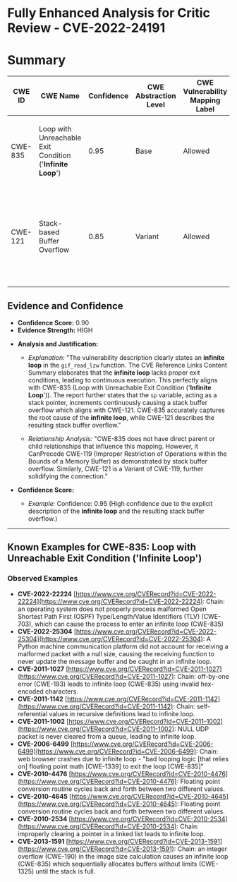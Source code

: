 # Fully Enhanced Analysis for Critic Review - CVE-2022-24191

# Summary
| CWE ID | CWE Name | Confidence | CWE Abstraction Level | CWE Vulnerability Mapping Label | CWE-Vulnerability Mapping Notes |
|---|---|---|---|---|---|
| CWE-835 | Loop with Unreachable Exit Condition ('**Infinite Loop**') | 0.95 | Base | Allowed | Primary CWE. The vulnerability is caused by an **infinite loop** in the `gif_read_lzw` function. |
| CWE-121 | Stack-based Buffer Overflow | 0.85 | Variant | Allowed | Secondary CWE. The **infinite loop** leads to continuous incrementing of the `sp` variable, causing a stack buffer overflow. |

## Evidence and Confidence

*   **Confidence Score:** 0.90
*   **Evidence Strength:** HIGH

- **Analysis and Justification:**  
  - *Explanation:* "The vulnerability description clearly states an **infinite loop** in the `gif_read_lzw` function. The CVE Reference Links Content Summary elaborates that the **infinite loop** lacks proper exit conditions, leading to continuous execution. This perfectly aligns with CWE-835 (Loop with Unreachable Exit Condition ('**Infinite Loop**')). The report further states that the `sp` variable, acting as a stack pointer, increments continuously causing a stack buffer overflow which aligns with CWE-121. CWE-835 accurately captures the root cause of the **infinite loop**, while CWE-121 describes the resulting stack buffer overflow."
  
  - *Relationship Analysis:* "CWE-835 does not have direct parent or child relationships that influence this mapping. However, it CanPrecede CWE-119 (Improper Restriction of Operations within the Bounds of a Memory Buffer) as demonstrated by stack buffer overflow. Similarly, CWE-121 is a Variant of CWE-119, further solidifying the connection."

- **Confidence Score:**  
  - *Example:* Confidence: 0.95 (High confidence due to the explicit description of the **infinite loop** and the resulting stack buffer overflow.)

---



## Known Examples for CWE-835: Loop with Unreachable Exit Condition ('Infinite Loop')
### Observed Examples
- **CVE-2022-22224** [https://www.cve.org/CVERecord?id=CVE-2022-22224](https://www.cve.org/CVERecord?id=CVE-2022-22224): Chain: an operating system does not properly process malformed Open Shortest Path First (OSPF) Type/Length/Value Identifiers (TLV) (CWE-703), which can cause the process to enter an infinite loop (CWE-835)
- **CVE-2022-25304** [https://www.cve.org/CVERecord?id=CVE-2022-25304](https://www.cve.org/CVERecord?id=CVE-2022-25304): A Python machine communication platform did not account for receiving a malformed packet with a null size, causing the receiving function to never update the message buffer and be caught in an infinite loop.
- **CVE-2011-1027** [https://www.cve.org/CVERecord?id=CVE-2011-1027](https://www.cve.org/CVERecord?id=CVE-2011-1027): Chain: off-by-one error (CWE-193) leads to infinite loop (CWE-835) using invalid hex-encoded characters.
- **CVE-2011-1142** [https://www.cve.org/CVERecord?id=CVE-2011-1142](https://www.cve.org/CVERecord?id=CVE-2011-1142): Chain: self-referential values in recursive definitions lead to infinite loop.
- **CVE-2011-1002** [https://www.cve.org/CVERecord?id=CVE-2011-1002](https://www.cve.org/CVERecord?id=CVE-2011-1002): NULL UDP packet is never cleared from a queue, leading to infinite loop.
- **CVE-2006-6499** [https://www.cve.org/CVERecord?id=CVE-2006-6499](https://www.cve.org/CVERecord?id=CVE-2006-6499): Chain: web browser crashes due to infinite loop - "bad looping logic [that relies on] floating point math [CWE-1339] to exit the loop [CWE-835]"
- **CVE-2010-4476** [https://www.cve.org/CVERecord?id=CVE-2010-4476](https://www.cve.org/CVERecord?id=CVE-2010-4476): Floating point conversion routine cycles back and forth between two different values.
- **CVE-2010-4645** [https://www.cve.org/CVERecord?id=CVE-2010-4645](https://www.cve.org/CVERecord?id=CVE-2010-4645): Floating point conversion routine cycles back and forth between two different values.
- **CVE-2010-2534** [https://www.cve.org/CVERecord?id=CVE-2010-2534](https://www.cve.org/CVERecord?id=CVE-2010-2534): Chain: improperly clearing a pointer in a linked list leads to infinite loop.
- **CVE-2013-1591** [https://www.cve.org/CVERecord?id=CVE-2013-1591](https://www.cve.org/CVERecord?id=CVE-2013-1591): Chain: an integer overflow (CWE-190) in the image size calculation causes an infinite loop (CWE-835) which sequentially allocates buffers without limits (CWE-1325) until the stack is full.
